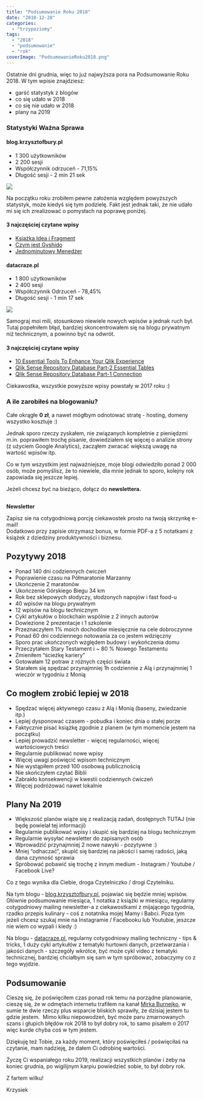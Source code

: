 ```yaml
---
title: "Podsumowanie Roku 2018"
date: "2018-12-28"
categories: 
  - "trzypoziomy"
tags: 
  - "2018"
  - "podsumowanie"
  - "rok"
coverImage: "PodsumowanieRoku2018.png"
---
```


Ostatnie dni grudnia, więc to już najwyższa pora na Podsumowanie Roku 2018. W tym wpisie znajdziesz:

- garść statystyk z blogów
- co się udało w 2018
- co się nie udało w 2018
- plany na 2019

  

### Statystyki Ważna Sprawa

#### blog.krzysztofbury.pl

- 1 300 użytkowników
- 2 200 sesji
- Współczynnik odrzuceń - 71,15%
- Długość sesji - 2 min 21 sek

![](https://lh4.googleusercontent.com/iWeFYuTIdq3tGdFaAhWcOiXKu_oTIdujbh710wckke3HjzhdOMKd6mIiJJPJzqAMUku1d-9n6cBc6IwyXhCJkkpCRDUYooYcPmXKDDC_ANSgmudIaqLVX8zxPdPVqNnktoM2z-b7)

Na początku roku zrobiłem pewne założenia względem powyższych statystyk, może kiedyś się tym podzielę. Fakt jest jednak taki, że nie udało mi się ich zrealizować o pomysłach na poprawę poniżej.  

#### 3 najczęściej czytane wpisy

- [Książka Idea i Fragment](https://blog.krzysztofbury.pl/2018/01/ksiazka-idea-i-fragment-wpis-1/)
- [Czym jest Gyshido](https://blog.krzysztofbury.pl/2018/03/czym-jest-gyshido-the-art-of-getting-your-shit-done/)
- [Jednominutowy Menedżer](https://blog.krzysztofbury.pl/2018/06/jednominutowy-menedzer/)

  

#### datacraze.pl

- 1 800 użytkowników
- 2 400 sesji
- Współczynnik Odrzuceń - 78,45%
- Długość sesji - 1 min 17 sek

![](https://lh6.googleusercontent.com/ux8dv6azD1Sx3_Nv9GmeIrdsGjo-MIas3byYAyD9UpyD-4OdfysjLyfPcsWvxsSo5h38-WQgBnOKNUqUBLpUrrvqgdvL24JHLYntLStOsBPOICbJlFMC8T9qTw6avx59BoQN4rsr)

Samograj moi mili, stosunkowo niewiele nowych wpisów a jednak ruch był. Tutaj popełniłem błąd, bardziej skoncentrowałem się na blogu prywatnym niż technicznym, a powinno być na odwrót.  

#### 3 najczęściej czytane wpisy

- [10 Essential Tools To Enhance Your Qlik Experience](http://datacraze.pl/2017/12/10-essential-tools-to-enhance-your-qlik-experience/)
- [Qlik Sense Repository Database Part-2 Essential Tables](http://datacraze.pl/2017/08/qlik-sense-repository-database-part-2-essential-tables/)
- [Qlik Sense Repository Database Part-1 Connection](http://datacraze.pl/2017/08/qlik-sense-repository-database-part-1-connection/)

Ciekawostka, wszystkie powyższe wpisy powstały w 2017 roku :)  

  

### A ile zarobiłeś na blogowaniu?

Całe okrągłe **0 zł**, a nawet mógłbym odnotować stratę - hosting, domeny wszystko kosztuje :)

Jednak sporo rzeczy zyskałem, nie związanych kompletnie z pieniędzmi m.in. poprawiłem trochę pisanie, dowiedziałem się więcej o analizie strony (z użyciem Google Analytics), zacząłem zwracać większą uwagę na wartość wpisów itp.

Co w tym wszystkim jest najważniejsze, moje blogi odwiedziło ponad 2 000 osób, może pomyślisz, że to niewiele, dla mnie jednak to sporo, kolejny rok zapowiada się jeszcze lepiej.  

Jeżeli chcesz być na bieżąco, dołącz do **newslettera.**  

  

## 

**Newsletter**

Zapisz sie na cotygodniową porcję ciekawostek prosto na twoją skrzynkę e-mail!  
Dodatkowo przy zapisie otrzymasz bonus, w formie PDF-a z 5 notatkami z książek z dziedziny produktywności i biznesu.

  

  

## Pozytywy 2018

- Ponad 140 dni codziennych ćwiczeń
- Poprawienie czasu na Półmaratonie Marzanny
- Ukończenie 2 maratonów
- Ukończenie Górskiego Biegu 34 km
- Rok bez sklepowych słodyczy, słodzonych napojów i fast food-u
- 40 wpisów na blogu prywatnym
- 12 wpisów na blogu technicznym
- Cykl artykułów o blockchain wspólnie z 2 innych autorów
- Dowiezione 2 prezentacje i 1 szkolenie
- Przeznaczyłem 1% moich dochodów miesięcznie na cele dobroczynne
- Ponad 60 dni codziennego notowania za co jestem wdzięczny
- Sporo prac ukończonych względem budowy i wykończenia domu
- Przeczytałem Stary Testament i ~ 80 % Nowego Testamentu
- Zmieniłem “ścieżkę kariery”
- Gotowałam 12 potraw z różnych części świata
- Starałem się spędzać przynajmniej 1h codziennie z Alą i przynajmniej 1 wieczór w tygodniu z Monią

  

## Co mogłem zrobić lepiej w 2018

- Spędzać więcej aktywnego czasu z Alą i Monią (baseny, zwiedzanie itp.)
- Lepiej dysponować czasem - pobudka i koniec dnia o stałej porze
- Faktycznie pisać książkę zgodnie z planem (w tym momencie jestem na początku)
- Lepiej prowadzić newsletter - więcej regularności, więcej wartościowych treści
- Regularnie publikować nowe wpisy
- Więcej uwagi poświęcić wpisom technicznym
- Nie wystąpiłem przed 100 osobową publicznością
- Nie skończyłem czytać Biblii
- Zabrakło konsekwencji w kwestii codziennych ćwiczeń
- Więcej podróżować nawet lokalnie

  

## Plany Na 2019

- Większość planów wiąże się z realizacją zadań, dostępnych TUTAJ (nie będę powielał tej informacji)
- Regularnie publikować wpisy i skupić się bardziej na blogu technicznym
- Regularnie wysyłać newsletter do zapisanych osób
- Wprowadzić przynajmniej 2 nowe nawyki - pozytywne :)
- Mniej “odhaczać”, skupić się bardziej na jakości i samej radości, jaką dana czynność sprawia
- Spróbować pobawić się trochę z innym medium - Instagram / Youtube / Facebook Live?

Co z tego wynika dla Ciebie, droga Czytelniczko / drogi Czytelniku.

Na tym blogu - [blog.krzysztofbury.pl](https://blog.krzysztofbury.pl), pojawiać się będzie mniej wpisów. Głównie podsumowanie miesiąca, 1 notatka z książki w miesiącu, regularny cotygodniowy mailing newsletter-a z ciekawostkami z mijającego tygodnia, rzadko przepis kulinary - coś z notatnika mojej Mamy i Babci. Poza tym jeżeli chcesz szukaj mnie na Instagramie / Facebooku lub Youtubie, jeszcze nie wiem co wypali i kiedy :)  

Na blogu - [datacraze.pl](http://datacraze.pl), regularny cotygodniowy mailing techniczny - tips & tricks, 1 duży cykl artykułów z tematyki hurtowni danych, przetwarzania i jakości danych - szczegóły wkrótce, być może cykl video z tematyki technicznej, bardziej chciałbym się sam w tym spróbować, zobaczymy co z tego wyjdzie.

  

## Podsumowanie

Cieszę się, że poświęciłem czas ponad rok temu na porządne planowanie, cieszę się, że w odmętach internetu trafiłem na kanał [Mirka Burnejko](https://www.youtube.com/channel/UCwmFNbGnBeEy9nTt42F4WHw), w sumie te dwie rzeczy plus wsparcie bliskich sprawiły, że dzisiaj jestem tu gdzie jestem.  Mimo kilku niepowodzeń, być może paru zmarnowanych szans i głupich błędów rok 2018 to był dobry rok, to samo pisałem o 2017 więc kurde chyba coś w tym jestem.  

Dziękuję też Tobie, za każdy moment, który poświęciłeś / poświęciłaś na czytanie, mam nadzieję, że dałem Ci odrobinę wartości.  

Życzę Ci wspaniałego roku 2019, realizacji wszystkich planów i żeby na koniec grudnia, po wigilijnym karpiu powiedzieć sobie, to był dobry rok.  

Z fartem wilku!  

Krzysiek
